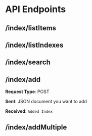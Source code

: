 # API Endpoints

## /index/listItems

## /index/listIndexes

## /index/search

## /index/add

**Request Type**: POST

**Sent**: JSON document you want to add

**Received**: `Added Index`

## /index/addMultiple